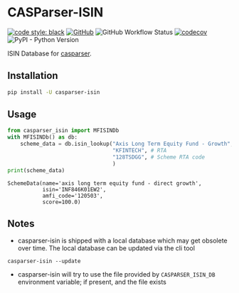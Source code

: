 # CASParser-ISIN

[![code style: black](https://img.shields.io/badge/code%20style-black-000000.svg)](https://github.com/psf/black)
[![GitHub](https://img.shields.io/github/license/codereverser/casparser)](https://github.com/codereverser/casparser/blob/main/LICENSE)
![GitHub Workflow Status](https://img.shields.io/github/workflow/status/codereverser/casparser-isin/run-tests)
[![codecov](https://codecov.io/gh/codereverser/casparser-isin/branch/main/graph/badge.svg?token=MQ8ZEVTG1B)](https://codecov.io/gh/codereverser/casparser-isin)
![PyPI - Python Version](https://img.shields.io/pypi/pyversions/casparser-isin)

ISIN Database for [casparser](https://github.com/codereverser/casparser).

## Installation
```bash
pip install -U casparser-isin
``` 

## Usage


```python
from casparser_isin import MFISINDb
with MFISINDb() as db:
    scheme_data = db.isin_lookup("Axis Long Term Equity Fund - Growth",  # scheme name
                                 "KFINTECH", # RTA
                                 "128TSDGG", # Scheme RTA code
                                 )
print(scheme_data)
```
```
SchemeData(name='axis long term equity fund - direct growth', 
           isin='INF846K01EW2', 
           amfi_code='120503', 
           score=100.0)
```

## Notes

- casparser-isin is shipped with a local database which may get obsolete over time. The local 
database can be updated via the cli tool 

```shell
casparser-isin --update
```

- casparser-isin will try to use the file provided by `CASPARSER_ISIN_DB` environment variable; if present, and the file exists